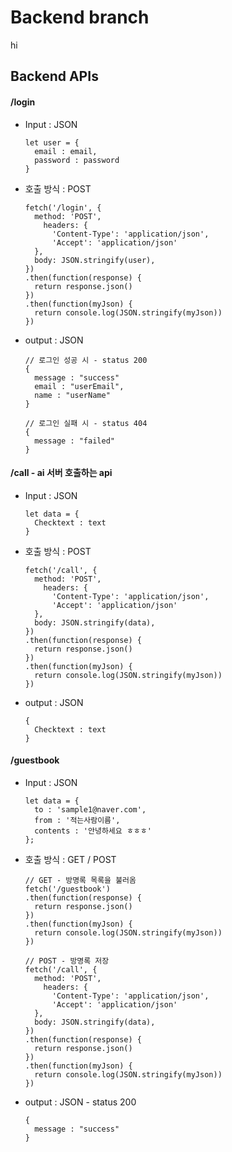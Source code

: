 # Backend branch

hi


## Backend APIs
#### /login

- Input : JSON

  ```
  let user = {
  	email : email,
  	password : password
  }
  ```



- 호출 방식 : POST

  ```
  fetch('/login', {
  	method: 'POST',
      headers: {
  		'Content-Type': 'application/json',
  		'Accept': 'application/json'
  	},
  	body: JSON.stringify(user),
  })
  .then(function(response) {
  	return response.json()
  })
  .then(function(myJson) {
  	return console.log(JSON.stringify(myJson))
  })
  ```



- output : JSON

  ```
  // 로그인 성공 시 - status 200
  {
    message : "success"
  	email : "userEmail",
    name : "userName"
  }
  
  // 로그인 실패 시 - status 404
  {
  	message : "failed"
  }
  ```

  



#### /call - ai 서버 호출하는 api

- Input : JSON

  ```
  let data = {
  	Checktext : text
  }
  ```



- 호출 방식 : POST

  ```
  fetch('/call', {
  	method: 'POST',
      headers: {
  		'Content-Type': 'application/json',
  		'Accept': 'application/json'
  	},
  	body: JSON.stringify(data),
  })
  .then(function(response) {
  	return response.json()
  })
  .then(function(myJson) {
  	return console.log(JSON.stringify(myJson))
  })
  ```



- output : JSON

  ```
  {
  	Checktext : text
  }
  ```

  



#### /guestbook

- Input : JSON

  ```
  let data = {
    to : 'sample1@naver.com',
    from : '적는사람이름',
    contents : '안녕하세요 ㅎㅎㅎ'
  };
  ```



- 호출 방식 : GET / POST

  ```
  // GET - 방명록 목록을 불러옴
  fetch('/guestbook')
  .then(function(response) {
    return response.json()
  })
  .then(function(myJson) {
    return console.log(JSON.stringify(myJson))
  })

  // POST - 방명록 저장
  fetch('/call', {
  	method: 'POST',
      headers: {
  		'Content-Type': 'application/json',
  		'Accept': 'application/json'
  	},
  	body: JSON.stringify(data),
  })
  .then(function(response) {
  	return response.json()
  })
  .then(function(myJson) {
  	return console.log(JSON.stringify(myJson))
  })
  ```



- output : JSON - status 200

  ```
  {
  	message : "success"
  }
  ```

